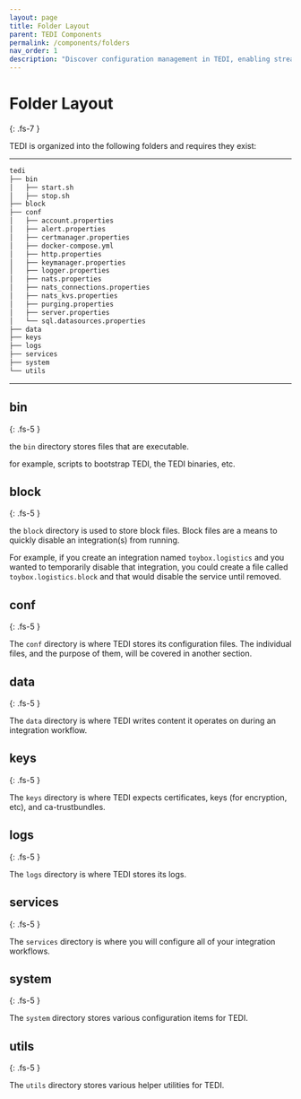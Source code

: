 ```yaml
---
layout: page
title: Folder Layout
parent: TEDI Components
permalink: /components/folders
nav_order: 1
description: "Discover configuration management in TEDI, enabling streamlined setup and control for enterprise system integration components"
---
```


# Folder Layout
{: .fs-7 }

TEDI is organized into the following folders and requires they exist:

---

```sh
tedi
├── bin
│   ├── start.sh
│   ├── stop.sh
├── block
├── conf
│   ├── account.properties
│   ├── alert.properties
│   ├── certmanager.properties
│   ├── docker-compose.yml
│   ├── http.properties
│   ├── keymanager.properties
│   ├── logger.properties
│   ├── nats.properties
│   ├── nats_connections.properties
│   ├── nats_kvs.properties
│   ├── purging.properties
│   ├── server.properties
│   └── sql.datasources.properties
├── data
├── keys
├── logs
├── services
├── system
└── utils
```

---

## **bin**
{: .fs-5 }

the `bin` directory stores files that are executable.

for example, scripts to bootstrap TEDI, the TEDI binaries, etc.


## **block**
{: .fs-5 }

the `block` directory is used to store block files. Block files are a means to quickly disable an integration(s) from running.

For example, if you create an integration named `toybox.logistics` and you wanted to temporarily disable that integration, you could create a file called `toybox.logistics.block` and that would disable the service until removed.

## **conf**
{: .fs-5 }

The `conf` directory is where TEDI stores its configuration files. The individual files, and the purpose of them, will be covered in another section.

## **data**
{: .fs-5 }

The `data` directory is where TEDI writes content it operates on during an integration workflow.

## **keys**
{: .fs-5 }

The `keys` directory is where TEDI expects certificates, keys (for encryption, etc), and ca-trustbundles.


## **logs**
{: .fs-5 }

The `logs` directory is where TEDI stores its logs. 

## **services**
{: .fs-5 }

The `services` directory is where you will configure all of your integration workflows.

## **system**
{: .fs-5 }

The `system` directory stores various configuration items for TEDI.


## **utils**
{: .fs-5 }

The `utils` directory stores various helper utilities for TEDI.
